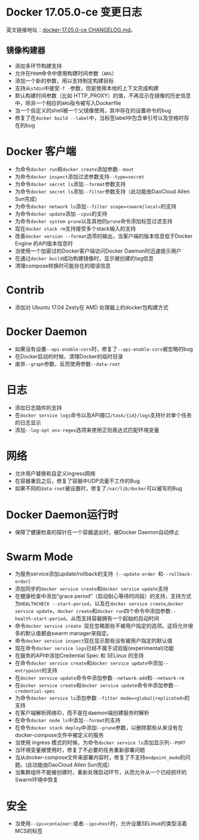 # Docker 17.05.0-ce 变更日志

英文链接地址：[docker-17.05.0-ce CHANGELOG.md](https://github.com/moby/moby/blob/v17.05.0-ce/CHANGELOG.md)。

## 镜像构建器

* 添加多环节构建支持
* 允许在`FROM`命令中使用构建时间参数（`ARG`）
* 添加一个新的参数，用以支持制定构建目标
* 支持从`stdin`中接受`-f -`参数，但是使用本地的上下文完成构建
* 默认构建时间参数（比如 HTTP_PROXY）的值，不再显示在镜像的历史信息中，除非一个相应的`ARG`指令被写入Dockerfile
* 当一个自定义的shell被一个父镜像使用，其中存在的设置命令的bug
* 修复了在`docker build --label`中，当标签label中包含单引号以及空格时存在的bug

# Docker 客户端

* 为命令`docker run`和`docker create`添加参数`--mout`
* 为命令`docker inspect`添加过滤参数支持`--type=secret`
* 为命令`docker secret ls`添加`--format`参数支持
* 为命令`docker secret ls`添加`--filter`参数支持（此功能由DaoCloud Allen Sun完成）
* 为命令`docker network ls`添加`--filter scope=<swarm|local>`的支持
* 为命令`docker update`添加`--cpus`的支持
* 为命令`docker system prune`以及其他的`prune`命令添加标签过滤支持
* 现在`docker stack rm`支持接受多个stack输入的支持
* 改善`docker version --format`选项的输出，当客户端的版本信息低于Docker Engine 的API版本信息时
* 当使用一个加密过的Docker客户端访问Docker Daemon时迅速提示用户
* 在通过`docker build`成功构建镜像时，显示被创建的tag信息
* 清理compose转换时可能存在的错误信息

# Contrib

* 添加对 Ubuntu 17.04 Zesty在 AMD 处理器上的docker包构建方式

# Docker Daemon

* 如果没有设置`--api-enable-cors`时，修复了`--api-enable-cors`被忽略的bug
* 在Docker启动的时候，清理Docker的临时目录
* 废弃`--graph`参数，反而使用参数`--data-root `

# 日志

* 添加日志插件的支持
* 在`docker service logs`命令以及API接口`/task/{id}/logs`支持针对单个任务的日志显示
* 添加`--log-opt env-regex`选项来使用正则表达式匹配环境变量

# 网络

* 允许用户替换和自定义ingress网络
* 在容器重启之后，修复了容器中UDP流量不工作的Bug
* 如果不同的`data-root`被设置时，修复了`/var/lib/docker`可以被写的Bug

# Docker Daemon运行时

* 保障了健康检查的探针在一个容器退出时，被Docker Daemon自动停止

# Swarm Mode

* 为服务service添加update/rollback的支持（`--update-order `和`--rollback-order`）
* 添加同步的`docker service create`和`docker service update`支持
* 在健康检查中添加“grace period”（启动耐心等待时间段）的支持，支持方式为`HEALTHCHECK --start-period`，以及在`docker service create`,`docker service update`，`docker create`和`docker run`四个命令中添加参数`--health-start-period`，从而支持容器拥有一个起始的启动时间
* 命令`docker service create `现在忽略那些不被用户指定的选项。这将允许很多的默认值都由swarm manager来指定。
* 命令`docker service inspect`现在显示那些没有被用户指定的默认值
* 现在命令`docker service logs`已经不属于试验版(experimental)功能
* 在服务的API中添加Credential Spec 和 SELinux 的支持
* 在命令`docker service create`和`docker service update`中添加`--entrypoint`的支持
* 在`docker service update`命令中添加参数`--network-add`和`--network-rm`
* 在`docker service create`和`docker service update`命令中添加参数`--credential-spec`
* 为命令`docker service ls`添加参数`--filter mode=<global|replicated>`的支持
* 在客户端解析网络ID，而不是在daemon端创建服务时解析
* 在命令`docker node ls`中添加`--format`的支持
* 在命令`docker stack deploy`中添加`--prune`参数，以删除那些从来没有在docker-compose文件中被定义的服务
* 当使用 ingress 模式的时候，为命令`docker service ls`添加显示列`--PORT`
* 当环境变量被使用时，修复了不必要的任务重新部署问题
* 当从docker-compose文件来部署内容时，修复了不支持`endpoint_mode`的问题。(此功能由DaoCloud Allen Sun完成）
* 当集群组件不能被创建时，重新处理启动环节，从而允许从一个已经损坏的Swarm环境中恢复

# 安全

* 当使用`--ipc=container:`或者`--ipc=host`时，允许设置SELinux的类型活着MCS的标签